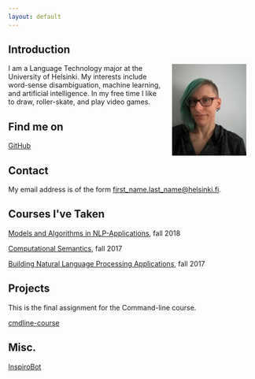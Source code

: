 ```yaml
---
layout: default
---
```


## Introduction

<img src="assets/images/me2.jpg" alt="Photo" hspace="20" width="30%" align="right"/> I am a Language Technology major at the University of Helsinki. My interests include word-sense disambiguation, machine learning, and artificial intelligence. In my free time I like to draw, roller-skate, and play video games.

## Find me on

[GitHub](https://github.com/TiiKoh)

## Contact

My email address is of the form first_name.last_name@helsinki.fi. 

## Courses I've Taken

[Models and Algorithms in NLP-Applications](https://courses.helsinki.fi/en/lda-t3105), fall 2018

[Computational Semantics](https://courses.helsinki.fi/en/lda-t3103), fall 2017

[Building Natural Language Processing Applications](https://courses.helsinki.fi/en/kik-lg211), fall 2017

## Projects

This is the final assignment for the Command-line course.

[cmdline-course](https://github.com/TiiKoh/tiikoh.github.io)

## Misc. 

[InspiroBot](https://inspirobot.me/) 
